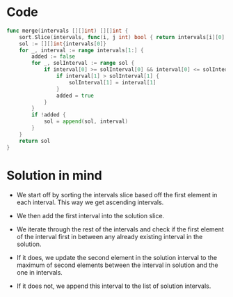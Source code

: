 Code
====

```go
func merge(intervals [][]int) [][]int {
	sort.Slice(intervals, func(i, j int) bool { return intervals[i][0] < intervals[j][0] })
	sol := [][]int{intervals[0]}
	for _, interval := range intervals[1:] {
		added := false
		for _, solInterval := range sol {
			if interval[0] >= solInterval[0] && interval[0] <= solInterval[1] {
				if interval[1] > solInterval[1] {
					solInterval[1] = interval[1]
				}
				added = true
			}
		}
		if !added {
			sol = append(sol, interval)
		}
	}
	return sol
}
```

Solution in mind
================

-	We start off by sorting the intervals slice based off the first element in each interval. This way we get ascending intervals.

-	We then add the first interval into the solution slice.

-	We iterate through the rest of the intervals and check if the first element of the interval first in between any already existing interval in the solution.

-	If it does, we update the second element in the solution interval to the maximum of second elements between the interval in solution and the one in intervals.

-	If it does not, we append this interval to the list of solution intervals.
